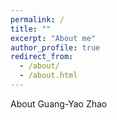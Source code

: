 ```yaml
---
permalink: /
title: ""
excerpt: "About me"
author_profile: true
redirect_from: 
  - /about/
  - /about.html
---
```


About Guang-Yao Zhao


